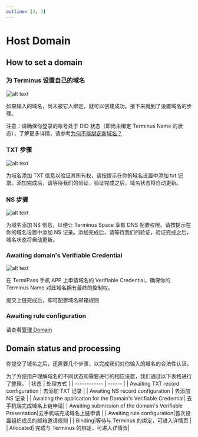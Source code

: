 ```yaml
---
outline: [2, 3]
---
```


# Host Domain

## How to set a domain

### 为 Terminus 设置自己的域名

![alt text](/images/how-to/space/submit_a_domain.jpg)

如果输入的域名，尚未被它人绑定，就可以创建成功。接下来就到了设置域名的步骤。

注意：请确保你登录的账号处于 DID 状态（即尚未绑定 Terminus Name 的状态），了解更多详情，请参考[为何不能绑定新域名？](./index.md#为何不能绑定新域名)

### TXT 步骤

![alt text](/images/how-to/space/txt.jpg)

为域名添加 TXT 信息以验证其所有权，请按提示在你的域名设置中添加 txt 记录。添加完成后，请等待我们的验证，验证完成之后，域名状态将自动更新。

### NS 步骤

![alt text](/images/how-to/space/ns.jpg)

为域名添加 NS 信息，以便让 Terminus Space 享有 DNS 配置权限。请按提示在你的域名设置中添加 NS 记录。添加完成后，请等待我们的验证，验证完成之后，域名状态将自动更新。

### Awaiting domain's Verifiable Credential

![alt text](/images/how-to/space/awaiting_domain.jpg)

在 TermiPass 手机 APP 上申请域名的 Verifiable Credential，确保你的 Terminus Name 对此域名拥有最终的控制权。

提交上链完成后，即可配置域名邮箱规则

### Awaiting rule configuration

请查看[管理 Domain](./management-domain.md) 

## Domain status and processing

你提交了域名之后，还需要几个步骤，以完成我们对你输入的域名的合法性认证。

为了方便用户理解域名的不同状态和需要进行的相应设置，我们通过以下表格进行了整理。
| 状态 | 处理方式 |
| ------------ | ------ |
| Awaiting TXT record configuration | 去添加 TXT 记录 |
| Awaiting NS record configuration | 去添加 NS 记录 |
| Awaiting the application for the Domain's Verifiable Credential| 去手机端完成域名上链申请|
| Awaiting submission of the domain's Verifiable Presentation|去手机端完成域名上链申请 |
| Awaiting rule configuration|首次设置组织成员的邮箱邀请规则 |
| Binding|等待与 Terminus 的绑定，可进入详情页 |
| Allocated| 完成与 Terminus 的绑定，可进入详情页|

